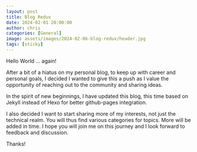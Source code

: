 ```yaml
---
layout: post
title: Blog Redux
date: 2024-02-01 20:00:00
author: chris
categories: [General]
image: assets/images/2024-02-06-blog-redux/header.jpg
tags: [sticky]
---
```

Hello World ... again!

After a bit of a hiatus on my personal blog, to keep up with career and personal goals, I decided I wanted to give this a push as I value the opportunity of reaching out to the community and sharing ideas.

<!--more-->

In the spirit of new beginnings, I have updated this blog, this time based on Jekyll instead of Hexo for better github-pages integration.

I also decided I want to start sharing more of my interests, not just the technical realm. You will thus find various categories for topics. More will be added in time. I hope you will join me on this journey and I look forward to feedback and discussion.

Thanks!